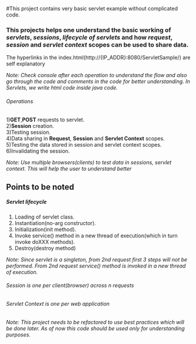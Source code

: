 #This project contains very basic servlet example without complicated code.

### This projects helps one understand the basic working of *servlets*, *sessions*, *lifecycle of servlets* and how *request*, *session* and *servlet context* scopes can be used to share data.  
The hyperlinks in the index.html(http://{IP_ADDR}:8080/ServletSample/) are self explanatory

 *Note: Check console after each operation to understand the flow and also go through the code and comments in the code for better understanding. In Servlets, we write html code inside java code.* 

###### Operations

1)**GET**,**POST** requests to servlet.  
2)**Session** creation.  
3)Testing session.  
4)Data sharing in **Request**, **Session** and **Servlet Context** scopes.  
5)Testing the data stored in session and servlet context scopes.  
6)Invalidating the session.  

 *Note: Use multiple browsers(clients) to test data in sessions, servlet context. This will help the user to understand better*  

## Points to be noted
##### Servlet lifecycle
1) Loading of servlet class.  
2) Instantiation(no-arg constructor).  
3) Initialization(init method).  
4) Invoke service() method in a new thread of execution(which in turn invoke doXXX methods).  
5) Destroy(destroy method)  

*Note: Since servlet is a singleton, from 2nd request first 3 steps will not be performed. From 2nd request service() method is invoked in a new thread of execution.*
 
###### Session is one per client(browser) across n requests
###### Servlet Context is one per web application  

*Note: This project needs to be refactored to use best practices which will be done later. As of now this code should be used only for understanding purposes.*
